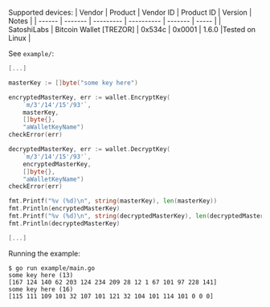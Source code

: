 Supported devices:
| Vendor | Product | Vendor ID | Product ID | Version | Notes |
| ------ | ------- | --------- | ---------- | ------- | ----- |
| SatoshiLabs | Bitcoin Wallet [TREZOR] | 0x534c | 0x0001 | 1.6.0 |Tested on Linux |

See `example/`:
```go
[...]

masterKey := []byte("some key here")

encryptedMasterKey, err := wallet.EncryptKey(
	`m/3'/14'/15'/93'`,
	masterKey,
	[]byte{},
	"aWalletKeyName")
checkError(err)

decryptedMasterKey, err := wallet.DecryptKey(
	`m/3'/14'/15'/93'`,
	encryptedMasterKey,
	[]byte{},
	"aWalletKeyName")
checkError(err)

fmt.Printf("%v (%d)\n", string(masterKey), len(masterKey))
fmt.Println(encryptedMasterKey)
fmt.Printf("%v (%d)\n", string(decryptedMasterKey), len(decryptedMasterKey))
fmt.Println(decryptedMasterKey)

[...]
```
Running the example:
```
$ go run example/main.go 
some key here (13)
[167 124 140 62 203 124 234 209 28 12 1 67 101 97 228 141]
some key here (16)
[115 111 109 101 32 107 101 121 32 104 101 114 101 0 0 0]
```
